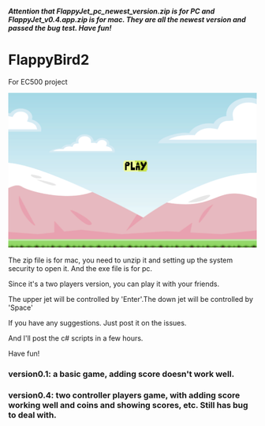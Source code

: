 ##### Attention that FlappyJet_pc_newest_version.zip is for PC and FlappyJet_v0.4.app.zip is for mac. They are all the newest version and passed the bug test. Have fun!

# FlappyBird2
For EC500 project

![](https://github.com/YUJIA8/FlappyBird2/blob/master/startmenu.png)

The zip file is for mac, you need to unzip it and setting up the system security to open it. And the exe file is for pc.

Since it's a two players version, you can play it with your friends.

The upper jet will be controlled by 'Enter'.The down jet will be controlled by 'Space'

If you have any suggestions. Just post it on the issues.

And I'll post the c# scripts in a few hours.

Have fun!

### version0.1: a basic game, adding score doesn't work well.

### version0.4: two controller players game, with adding score working well and coins and showing scores, etc. Still has bug to deal with.
